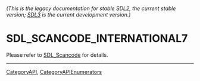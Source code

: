 ###### (This is the legacy documentation for stable SDL2, the current stable version; [SDL3](https://wiki.libsdl.org/SDL3/) is the current development version.)
# SDL_SCANCODE_INTERNATIONAL7

Please refer to [SDL_Scancode](SDL_Scancode) for details.

----
[CategoryAPI](CategoryAPI), [CategoryAPIEnumerators](CategoryAPIEnumerators)

